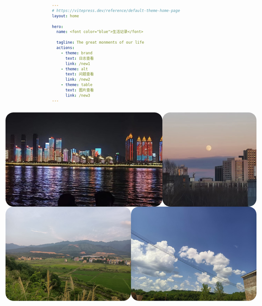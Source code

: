 ```yaml
---
# https://vitepress.dev/reference/default-theme-home-page
layout: home

hero:
  name: <font color="blue">生活记录</font>

  tagline: The great monments of our life
  actions:
    - theme: brand
      text: 日志查看
      link: /new1
    - theme: alt
      text: 问题查看
      link: /new2
    - theme: table
      text: 图片查看
      link: /new3
---
```

##

<div style="display: flex; justify-content: center;">
<img src="/test5.jpg" alt="picture" style="border-radius: 25px; height:300px; width:500px"/>
<img src="/test2.jpg" alt="picture" style="border-radius: 25px; height:300px; width:500px"/>

</div>
<div style="display: flex; justify-content: center;">
<img src="/test3.jpg" alt="picture" style="border-radius: 25px; height:300px; width:500px"/>
<img src="/test4.jpg" alt="picture" style="border-radius: 25px; height:300px; width:500px"/>

</div>

